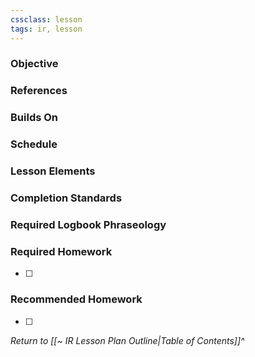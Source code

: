 ```yaml
---
cssclass: lesson
tags: ir, lesson
---
```

### Objective

### References

### Builds On

### Schedule

### Lesson Elements


### Completion Standards

### Required Logbook Phraseology

### Required Homework
- [ ] 

### Recommended Homework
- [ ] 

*Return to [[~ IR Lesson Plan Outline|Table of Contents]]^*